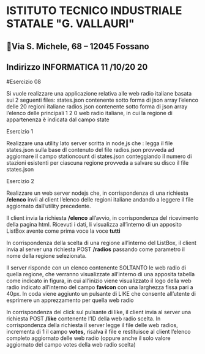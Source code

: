 # ISTITUTO TECNICO INDUSTRIALE STATALE "G. VALLAURI"

## Via S. Michele, 68 – 12045 Fossano

## Indirizzo INFORMATICA 11 /10/20 20

#Esercizio 08

Si vuole realizzare una applicazione relativa alle web radio italiane basata sui 2 seguenti files:
states.json contenente sotto forma di json array l’elenco delle 20 regioni italiane
radios.json contenente sotto forma di json array l’elenco delle principali 1 2 0 web radio italiane, in cui la
regione di appartenenza è indicata dal campo state

Esercizio 1

Realizzare una utility lato server scritta in node,js che :
 legga il file states.json
sulla base dl contenuto del file radios.json provveda ad aggiornare il campo stationcount di states.json
conteggiando il numero di stazioni esistenti per ciascuna regione
provveda a salvare su disco il file states.json

Esercizio 2

Realizzare un web server nodejs che, in corrispondenza di una richiesta **/elenco** invii al client l’elenco delle
regioni italiane andando a leggere il file aggiornato dall’utility precedente.

Il client invia la richiesta **/elenco** all’avvio, in corrispondenza del ricevimento della pagina html.
Ricevuti i dati, li visualizza all’interno di un apposito ListBox avente come prima voce la voce **tutti**

In corrispondenza della scelta di una regione all’interno del ListBox, il client invia al server una richiesta POST
**/radios** passando come parametro il nome della regione selezionata.

Il server risponde con un elenco contenente SOLTANTO le web radio di quella regione, che verranno visualizzate
all’interno di una apposita tabella come indicato in figura, in cui all’inizio viene visualizzato il logo della web radio indicato all’interno del campo **favicon** con una larghezza fissa pari a 40px. In coda viene aggiunto un pulsante di LIKE che consente all’utente di esprimere un apprezzamento per
quella web radio

In corrispondenza del click sul pulsante di like, il client invia al server una richiesta POST **/like** contenente l’ID
della web radio scelta. In corrispondenza della richiesta il server legge il file delle web radios, incrementa di 1 il
campo **votes,** risalva il file e restituisce al client l’elenco completo aggiornato delle web radio (oppure anche il
solo valore aggiornato del campo votes della web radio scelta)


